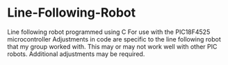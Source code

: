# Line-Following-Robot
Line following robot programmed using C
For use with the PIC18F4525 microcontroller
Adjustments in code are specific to the line following robot that my group worked with.
This may or may not work well with other PIC robots. Additional adjustments may be required.
